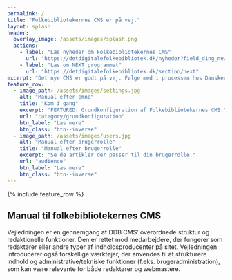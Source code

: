 ```yaml
---
permalink: /
title: "Folkebibliotekernes CMS er på vej."
layout: splash
header:
  overlay_image: /assets/images/splash.png
  actions:
    - label: "Læs nyheder om Folkebibliotekernes CMS"
      url: "https://detdigitalefolkebibliotek.dk/nyheder?field_ding_news_category_tid[]=38"
    - label: "Læs om NEXT programmet"
      url: "https://detdigitalefolkebibliotek.dk/section/next"
excerpt: "Det nye CMS er godt på vej. Følge med i processen hos Danskernes Digitale Bibliotek."
feature_row:
  - image_path: /assets/images/settings.jpg
    alt: "Manual efter emne"
    title: "Kom i gang"
    excerpt: "FEATURED: Grundkonfiguration af Folkebibliotekernes CMS."
    url: "category/grundkonfiguration"
    btn_label: "Læs mere"
    btn_class: "btn--inverse"
  - image_path: /assets/images/users.jpg
    alt: "Manual efter brugerrolle"
    title: "Manual efter brugerrolle"
    excerpt: "Se de artikler der passer til din brugerrolle."
    url: "audience"
    btn_label: "Læs mere"
    btn_class: "btn--inverse"
---
```


{% include feature_row %}

## Manual til folkebibliotekernes CMS
Vejledningen er en gennemgang af DDB CMS’ overordnede struktur og redaktionelle funktioner. Den er rettet mod medarbejdere, der fungerer som redaktører eller andre typer af indholdsproducenter på sitet. Vejledningen introducerer også forskellige værktøjer, der anvendes til at strukturere indhold og administrative/tekniske funktioner (f.eks. brugeradministration), som kan være relevante for både redaktører og webmastere.



